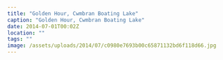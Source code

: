 ```yaml
---
title: "Golden Hour, Cwmbran Boating Lake"
caption: "Golden Hour, Cwmbran Boating Lake"
date: 2014-07-01T00:02Z
location: ""
tags: ""
image: /assets/uploads/2014/07/c0980e7693b00c65871132bd6f118d66.jpg
---
```

